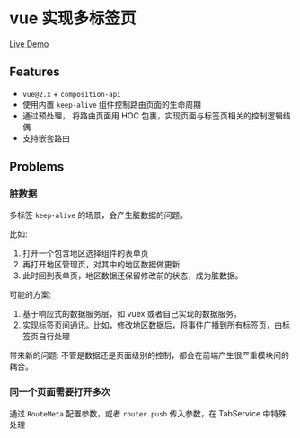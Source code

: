 # vue 实现多标签页

[Live Demo](https://codesandbox.io/s/vue-multitab-demo-pgbii?file=/package.json)

## Features

- `vue@2.x` + `composition-api`
- 使用内置 `keep-alive` 组件控制路由页面的生命周期
- 通过预处理， 将路由页面用 HOC 包裹，实现页面与标签页相关的控制逻辑结偶 
- 支持嵌套路由

## Problems

### 脏数据

多标签 `keep-alive` 的场景，会产生脏数据的问题。

比如:
1. 打开一个包含地区选择组件的表单页
2. 再打开地区管理页，对其中的地区数据做更新
3. 此时回到表单页，地区数据还保留修改前的状态，成为脏数据。

可能的方案:
1. 基于响应式的数据服务层，如 vuex 或者自己实现的数据服务。
2. 实现标签页间通讯。比如，修改地区数据后，将事件广播到所有标签页，由标签页自行处理

带来新的问题: 
不管是数据还是页面级别的控制，都会在前端产生很严重模块间的耦合。

### 同一个页面需要打开多次

通过 `RouteMeta` 配置参数，或者 `router.push` 传入参数，在 TabService 中特殊处理

